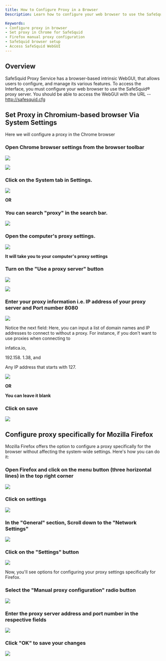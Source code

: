 ```yaml
---
title: How to Configure Proxy in a Browser  
Description: Learn how to configure your web browser to use the SafeSquid proxy server, including detailed steps for setting proxy settings in Chrome and Firefox to access the SafeSquid WebGUI.

Keywords:
- Configure proxy in browser  
- Set proxy in Chrome for SafeSquid  
- Firefox manual proxy configuration  
- SafeSquid browser setup  
- Access SafeSquid WebGUI  
---
```


## Overview

SafeSquid Proxy Service has a browser-based intrinsic WebGUI, that allows users to configure, and manage its various features. To access the Interface, you must configure your web browser to use the SafeSquid® proxy server. You should be able to access the WebGUI with the URL -- http://safesquid.cfg

## Set Proxy in Chromium-based browser Via System Settings

Here we will configure a proxy in the Chrome browser

### Open Chrome browser settings from the browser toolbar

![](/img/How_To/How_To_configure_Proxy_In_a_Browser/image1.webp)

![](/img/How_To/How_To_configure_Proxy_In_a_Browser/image2.webp)

### Click on the System tab in Settings.

![](/img/How_To/How_To_configure_Proxy_In_a_Browser/image3.webp)

**OR**

### You can search "proxy" in the search bar.

![](/img/How_To/How_To_configure_Proxy_In_a_Browser/image4.webp)

### Open the computer's proxy settings.

![](/img/How_To/How_To_configure_Proxy_In_a_Browser/image5.webp)

**It will take you to your computer's proxy settings**

### Turn on the "Use a proxy server" button

![](/img/How_To/How_To_configure_Proxy_In_a_Browser/image6.webp)

![](/img/How_To/How_To_configure_Proxy_In_a_Browser/image7.webp)

### Enter your proxy information i.e. IP address of your proxy server and Port number 8080

![](/img/How_To/How_To_configure_Proxy_In_a_Browser/image8.webp)

Notice the next field: Here, you can input a list of domain names and IP addresses to connect to without a proxy. For instance, if you don't want to use proxies when connecting to

infatica.io,

192.158. 1.38, and

Any IP address that starts with 127.

![](/img/How_To/How_To_configure_Proxy_In_a_Browser/image9.webp)

**OR**

**You can leave it blank**

### Click on save 

![](/img/How_To/How_To_configure_Proxy_In_a_Browser/image10.webp)

## Configure proxy specifically for Mozilla Firefox

Mozilla Firefox offers the option to configure a proxy specifically for the browser without affecting the system-wide settings. Here's how you can do it:

### Open Firefox and click on the menu button (three horizontal lines) in the top right corner

![](/img/How_To/How_To_configure_Proxy_In_a_Browser/image11.webp)

### Click on settings

![](/img/How_To/How_To_configure_Proxy_In_a_Browser/image12.webp)

### In the "General" section, Scroll down to the "Network Settings"

![](/img/How_To/How_To_configure_Proxy_In_a_Browser/image13.webp)

### Click on the "Settings" button

![](/img/How_To/How_To_configure_Proxy_In_a_Browser/image14.webp)

Now, you'll see options for configuring your proxy settings specifically for Firefox.

### Select the "Manual proxy configuration" radio button

![](/img/How_To/How_To_configure_Proxy_In_a_Browser/image15.webp)

### Enter the proxy server address and port number in the respective fields

![](/img/How_To/How_To_configure_Proxy_In_a_Browser/image16.webp)

### Click "OK" to save your changes

![](/img/How_To/How_To_configure_Proxy_In_a_Browser/image17.webp)
